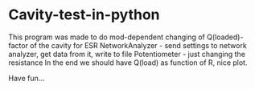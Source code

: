 # Cavity-test-in-python
This program was made to do mod-dependent changing of Q(loaded)-factor of the cavity for ESR
NetworkAnalyzer - send settings to network analyzer, get data from it, write to file
Potentiometer - just changing the resistance
In the end we should have Q(load) as function of R, nice plot. 

Have fun...
